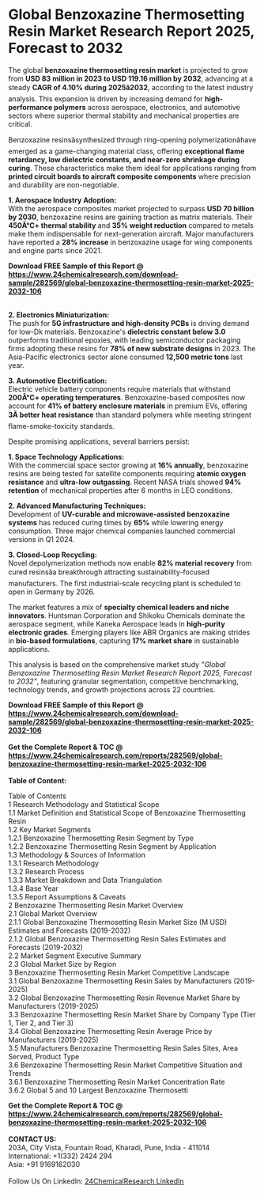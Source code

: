 <h1>Global Benzoxazine Thermosetting Resin Market Research Report 2025, Forecast to 2032</h1><p>The global <strong>benzoxazine thermosetting resin market</strong> is projected to grow from <strong>USD 83 million in 2023 to USD 119.16 million by 2032</strong>, advancing at a steady <strong>CAGR of 4.10% during 2025â2032</strong>, according to the latest industry analysis. This expansion is driven by increasing demand for <strong>high-performance polymers</strong> across aerospace, electronics, and automotive sectors where superior thermal stability and mechanical properties are critical.</p><p>Benzoxazine resinsâsynthesized through ring-opening polymerizationâhave emerged as a game-changing material class, offering <strong>exceptional flame retardancy, low dielectric constants, and near-zero shrinkage during curing</strong>. These characteristics make them ideal for applications ranging from <strong>printed circuit boards to aircraft composite components</strong> where precision and durability are non-negotiable.</p><p><strong>1. Aerospace Industry Adoption:</strong><br>
With the aerospace composites market projected to surpass <strong>USD 70 billion by 2030</strong>, benzoxazine resins are gaining traction as matrix materials. Their <strong>450Â°C+ thermal stability</strong> and <strong>35% weight reduction</strong> compared to metals make them indispensable for next-generation aircraft. Major manufacturers have reported a <strong>28% increase</strong> in benzoxazine usage for wing components and engine parts since 2021.</p><div><b>Download FREE Sample of this Report @ 
            <a href="https://www.24chemicalresearch.com/download-sample/282569/global-benzoxazine-thermosetting-resin-market-2025-2032-106">
            https://www.24chemicalresearch.com/download-sample/282569/global-benzoxazine-thermosetting-resin-market-2025-2032-106</a></b></div><br><p><strong>2. Electronics Miniaturization:</strong><br>
The push for <strong>5G infrastructure and high-density PCBs</strong> is driving demand for low-Dk materials. Benzoxazine's <strong>dielectric constant below 3.0</strong> outperforms traditional epoxies, with leading semiconductor packaging firms adopting these resins for <strong>78% of new substrate designs</strong> in 2023. The Asia-Pacific electronics sector alone consumed <strong>12,500 metric tons</strong> last year.</p><p><strong>3. Automotive Electrification:</strong><br>
Electric vehicle battery components require materials that withstand <strong>200Â°C+ operating temperatures</strong>. Benzoxazine-based composites now account for <strong>41% of battery enclosure materials</strong> in premium EVs, offering <strong>3Ã better heat resistance</strong> than standard polymers while meeting stringent flame-smoke-toxicity standards.</p><p>Despite promising applications, several barriers persist:</p><p><strong>1. Space Technology Applications:</strong><br>
With the commercial space sector growing at <strong>16% annually</strong>, benzoxazine resins are being tested for satellite components requiring <strong>atomic oxygen resistance</strong> and <strong>ultra-low outgassing</strong>. Recent NASA trials showed <strong>94% retention</strong> of mechanical properties after 6 months in LEO conditions.</p><p><strong>2. Advanced Manufacturing Techniques:</strong><br>
Development of <strong>UV-curable and microwave-assisted benzoxazine systems</strong> has reduced curing times by <strong>65%</strong> while lowering energy consumption. Three major chemical companies launched commercial versions in Q1 2024.</p><p><strong>3. Closed-Loop Recycling:</strong><br>
Novel depolymerization methods now enable <strong>82% material recovery</strong> from cured resinsâa breakthrough attracting sustainability-focused manufacturers. The first industrial-scale recycling plant is scheduled to open in Germany by 2026.</p><p>The market features a mix of <strong>specialty chemical leaders and niche innovators</strong>. Huntsman Corporation and Shikoku Chemicals dominate the aerospace segment, while Kaneka Aerospace leads in <strong>high-purity electronic grades</strong>. Emerging players like ABR Organics are making strides in <strong>bio-based formulations</strong>, capturing <strong>17% market share</strong> in sustainable applications.</p><p>This analysis is based on the comprehensive market study <em>"Global Benzoxazine Thermosetting Resin Market Research Report 2025, Forecast to 2032"</em>, featuring granular segmentation, competitive benchmarking, technology trends, and growth projections across 22 countries.</p><div><b>Download FREE Sample of this Report @ 
            <a href="https://www.24chemicalresearch.com/download-sample/282569/global-benzoxazine-thermosetting-resin-market-2025-2032-106">
            https://www.24chemicalresearch.com/download-sample/282569/global-benzoxazine-thermosetting-resin-market-2025-2032-106</a></b></div><br><div><b>Get the Complete Report & TOC @ 
            <a href="https://www.24chemicalresearch.com/reports/282569/global-benzoxazine-thermosetting-resin-market-2025-2032-106">
            https://www.24chemicalresearch.com/reports/282569/global-benzoxazine-thermosetting-resin-market-2025-2032-106</a></b></div><br>
            <b>Table of Content:</b><p>Table of Contents<br />
1 Research Methodology and Statistical Scope<br />
1.1 Market Definition and Statistical Scope of Benzoxazine Thermosetting Resin<br />
1.2 Key Market Segments<br />
1.2.1 Benzoxazine Thermosetting Resin Segment by Type<br />
1.2.2 Benzoxazine Thermosetting Resin Segment by Application<br />
1.3 Methodology & Sources of Information<br />
1.3.1 Research Methodology<br />
1.3.2 Research Process<br />
1.3.3 Market Breakdown and Data Triangulation<br />
1.3.4 Base Year<br />
1.3.5 Report Assumptions & Caveats<br />
2 Benzoxazine Thermosetting Resin Market Overview<br />
2.1 Global Market Overview<br />
2.1.1 Global Benzoxazine Thermosetting Resin Market Size (M USD) Estimates and Forecasts (2019-2032)<br />
2.1.2 Global Benzoxazine Thermosetting Resin Sales Estimates and Forecasts (2019-2032)<br />
2.2 Market Segment Executive Summary<br />
2.3 Global Market Size by Region<br />
3 Benzoxazine Thermosetting Resin Market Competitive Landscape<br />
3.1 Global Benzoxazine Thermosetting Resin Sales by Manufacturers (2019-2025)<br />
3.2 Global Benzoxazine Thermosetting Resin Revenue Market Share by Manufacturers (2019-2025)<br />
3.3 Benzoxazine Thermosetting Resin Market Share by Company Type (Tier 1, Tier 2, and Tier 3)<br />
3.4 Global Benzoxazine Thermosetting Resin Average Price by Manufacturers (2019-2025)<br />
3.5 Manufacturers Benzoxazine Thermosetting Resin Sales Sites, Area Served, Product Type<br />
3.6 Benzoxazine Thermosetting Resin Market Competitive Situation and Trends<br />
3.6.1 Benzoxazine Thermosetting Resin Market Concentration Rate<br />
3.6.2 Global 5 and 10 Largest Benzoxazine Thermosetti</p><div><b>Get the Complete Report & TOC @ 
            <a href="https://www.24chemicalresearch.com/reports/282569/global-benzoxazine-thermosetting-resin-market-2025-2032-106">
            https://www.24chemicalresearch.com/reports/282569/global-benzoxazine-thermosetting-resin-market-2025-2032-106</a></b></div><br><b>CONTACT US:</b><br>
            203A, City Vista, Fountain Road, Kharadi, Pune, India - 411014<br>
            International: +1(332) 2424 294<br>
            Asia: +91 9169162030 <br><br>
            Follow Us On LinkedIn: <a href="https://www.linkedin.com/company/24chemicalresearch/">24ChemicalResearch LinkedIn</a>